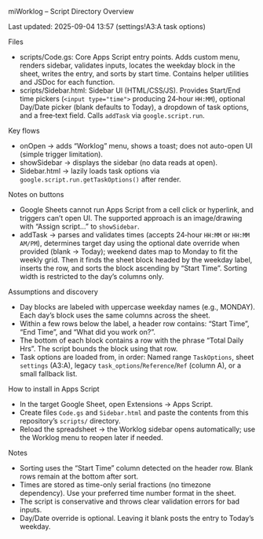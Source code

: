 miWorklog – Script Directory Overview

Last updated: 2025-09-04 13:57 (settings!A3:A task options)

Files
- scripts/Code.gs: Core Apps Script entry points. Adds custom menu, renders sidebar, validates inputs, locates the weekday block in the sheet, writes the entry, and sorts by start time. Contains helper utilities and JSDoc for each function.
- scripts/Sidebar.html: Sidebar UI (HTML/CSS/JS). Provides Start/End time pickers (`<input type="time">` producing 24‑hour `HH:MM`), optional Day/Date picker (blank defaults to Today), a dropdown of task options, and a free‑text field. Calls `addTask` via `google.script.run`.

Key flows
- onOpen → adds “Worklog” menu, shows a toast; does not auto-open UI (simple trigger limitation).
- showSidebar → displays the sidebar (no data reads at open).
- Sidebar.html → lazily loads task options via `google.script.run.getTaskOptions()` after render.

Notes on buttons
- Google Sheets cannot run Apps Script from a cell click or hyperlink, and triggers can’t open UI. The supported approach is an image/drawing with “Assign script…” to `showSidebar`.
- addTask → parses and validates times (accepts 24‑hour `HH:MM` or `HH:MM AM/PM`), determines target day using the optional date override when provided (blank → Today); weekend dates map to Monday to fit the weekly grid. Then it finds the sheet block headed by the weekday label, inserts the row, and sorts the block ascending by “Start Time”. Sorting width is restricted to the day’s columns only.

Assumptions and discovery
- Day blocks are labeled with uppercase weekday names (e.g., MONDAY). Each day’s block uses the same columns across the sheet.
- Within a few rows below the label, a header row contains: “Start Time”, “End Time”, and “What did you work on?”.
- The bottom of each block contains a row with the phrase “Total Daily Hrs”. The script bounds the block using that row.
- Task options are loaded from, in order: Named range `TaskOptions`, sheet `settings` (A3:A), legacy `task_options`/`Reference`/`Ref` (column A), or a small fallback list.

How to install in Apps Script
- In the target Google Sheet, open Extensions → Apps Script.
- Create files `Code.gs` and `Sidebar.html` and paste the contents from this repository’s `scripts/` directory.
- Reload the spreadsheet → the Worklog sidebar opens automatically; use the Worklog menu to reopen later if needed.

Notes
- Sorting uses the “Start Time” column detected on the header row. Blank rows remain at the bottom after sort.
- Times are stored as time-only serial fractions (no timezone dependency). Use your preferred time number format in the sheet.
- The script is conservative and throws clear validation errors for bad inputs.
 - Day/Date override is optional. Leaving it blank posts the entry to Today’s weekday.
